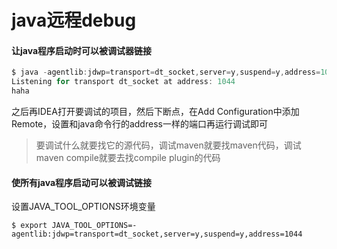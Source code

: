 # java远程debug

#### 让java程序启动时可以被调试器链接
```java
$ java -agentlib:jdwp=transport=dt_socket,server=y,suspend=y,address=1044 Main
Listening for transport dt_socket at address: 1044
haha
```

之后再IDEA打开要调试的项目，然后下断点，在Add Configuration中添加Remote，设置和java命令行的address一样的端口再运行调试即可

> 要调试什么就要找它的源代码，调试maven就要找maven代码，调试maven compile就要去找compile plugin的代码



#### 使所有java程序启动可以被调试链接

设置JAVA_TOOL_OPTIONS环境变量

```
$ export JAVA_TOOL_OPTIONS=-agentlib:jdwp=transport=dt_socket,server=y,suspend=y,address=1044
```

